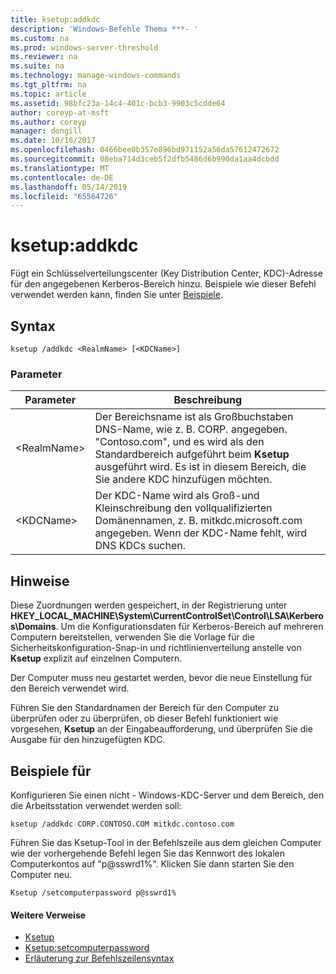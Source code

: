 ```yaml
---
title: ksetup:addkdc
description: 'Windows-Befehle Thema ***- '
ms.custom: na
ms.prod: windows-server-threshold
ms.reviewer: na
ms.suite: na
ms.technology: manage-windows-commands
ms.tgt_pltfrm: na
ms.topic: article
ms.assetid: 98bfc23a-14c4-401c-bcb3-9903c5cdde64
author: coreyp-at-msft
ms.author: coreyp
manager: dongill
ms.date: 10/16/2017
ms.openlocfilehash: 0466bee0b357e896bd971152a56da57612472672
ms.sourcegitcommit: 08eba714d3ceb5f2dfb5486d6b990da1aa4dcbdd
ms.translationtype: MT
ms.contentlocale: de-DE
ms.lasthandoff: 05/14/2019
ms.locfileid: "65564726"
---
```

# <a name="ksetupaddkdc"></a>ksetup:addkdc



Fügt ein Schlüsselverteilungscenter (Key Distribution Center, KDC)-Adresse für den angegebenen Kerberos-Bereich hinzu. Beispiele wie dieser Befehl verwendet werden kann, finden Sie unter [Beispiele](#BKMK_Examples).

## <a name="syntax"></a>Syntax

```
ksetup /addkdc <RealmName> [<KDCName>] 
```

### <a name="parameters"></a>Parameter

|Parameter|Beschreibung|
|---------|-----------|
|\<RealmName>|Der Bereichsname ist als Großbuchstaben DNS-Name, wie z. B. CORP. angegeben. "Contoso.com", und es wird als den Standardbereich aufgeführt beim **Ksetup** ausgeführt wird. Es ist in diesem Bereich, die Sie andere KDC hinzufügen möchten.|
|\<KDCName>|Der KDC-Name wird als Groß-und Kleinschreibung den vollqualifizierten Domänennamen, z. B. mitkdc.microsoft.com angegeben. Wenn der KDC-Name fehlt, wird DNS KDCs suchen.|

## <a name="remarks"></a>Hinweise

Diese Zuordnungen werden gespeichert, in der Registrierung unter **HKEY_LOCAL_MACHINE\System\CurrentControlSet\Control\LSA\Kerberos\Domains**. Um die Konfigurationsdaten für Kerberos-Bereich auf mehreren Computern bereitstellen, verwenden Sie die Vorlage für die Sicherheitskonfiguration-Snap-in und richtlinienverteilung anstelle von **Ksetup** explizit auf einzelnen Computern.

Der Computer muss neu gestartet werden, bevor die neue Einstellung für den Bereich verwendet wird.

Führen Sie den Standardnamen der Bereich für den Computer zu überprüfen oder zu überprüfen, ob dieser Befehl funktioniert wie vorgesehen, **Ksetup** an der Eingabeaufforderung, und überprüfen Sie die Ausgabe für den hinzugefügten KDC.

## <a name="BKMK_Examples"></a>Beispiele für

Konfigurieren Sie einen nicht - Windows-KDC-Server und dem Bereich, den die Arbeitsstation verwendet werden soll:
```
ksetup /addkdc CORP.CONTOSO.COM mitkdc.contoso.com
```
Führen Sie das Ksetup-Tool in der Befehlszeile aus dem gleichen Computer wie der vorhergehende Befehl legen Sie das Kennwort des lokalen Computerkontos auf "p@sswrd1%". Klicken Sie dann starten Sie den Computer neu.
```
Ksetup /setcomputerpassword p@sswrd1%
```

#### <a name="additional-references"></a>Weitere Verweise

-   [Ksetup](ksetup.md)
-   [Ksetup:setcomputerpassword](ksetup-setcomputerpassword.md)
-   [Erläuterung zur Befehlszeilensyntax](command-line-syntax-key.md)